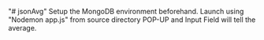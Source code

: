 "# jsonAvg" 
Setup the MongoDB environment beforehand.
Launch using "Nodemon app.js" from source directory
POP-UP and Input Field will tell the average.
